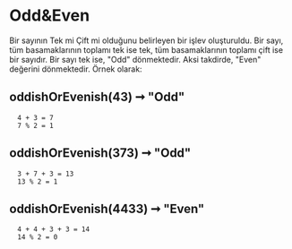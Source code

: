 # Odd&Even

Bir sayının Tek mi Çift mi olduğunu belirleyen bir işlev oluşturuldu. Bir sayı, tüm basamaklarının toplamı tek ise tek, tüm basamaklarının toplamı çift ise bir sayıdır. Bir sayı tek ise, "Odd" dönmektedir. Aksi takdirde, "Even" değerini dönmektedir. Örnek olarak:

## oddishOrEvenish(43) ➞ "Odd" 
```
  4 + 3 = 7
  7 % 2 = 1
  ```
## oddishOrEvenish(373) ➞ "Odd"
```
  3 + 7 + 3 = 13
  13 % 2 = 1
```
## oddishOrEvenish(4433) ➞ "Even"
```
  4 + 4 + 3 + 3 = 14
  14 % 2 = 0
